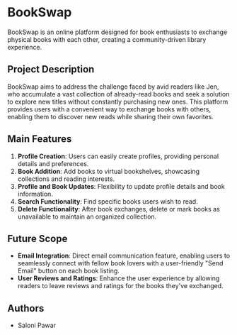 # BookSwap

BookSwap is an online platform designed for book enthusiasts to exchange physical books with each other, creating a community-driven library experience.

## Project Description

BookSwap aims to address the challenge faced by avid readers like Jen, who accumulate a vast collection of already-read books and seek a solution to explore new titles without constantly purchasing new ones. This platform provides users with a convenient way to exchange books with others, enabling them to discover new reads while sharing their own favorites.

## Main Features

1. **Profile Creation**: Users can easily create profiles, providing personal details and preferences.
2. **Book Addition**: Add books to virtual bookshelves, showcasing collections and reading interests.
3. **Profile and Book Updates**: Flexibility to update profile details and book information.
4. **Search Functionality**: Find specific books users wish to read.
5. **Delete Functionality**: After book exchanges, delete or mark books as unavailable to maintain an organized collection.

## Future Scope

- **Email Integration**: Direct email communication feature, enabling users to seamlessly connect with fellow book lovers with a user-friendly "Send Email" button on each book listing.
- **User Reviews and Ratings**: Enhance the user experience by allowing readers to leave reviews and ratings for the books they've exchanged.



## Authors

- Saloni Pawar



